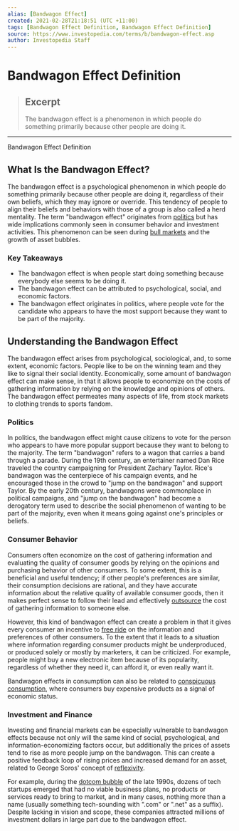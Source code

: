 ```yaml
---
alias: [Bandwagon Effect]
created: 2021-02-28T21:18:51 (UTC +11:00)
tags: [Bandwagon Effect Definition, Bandwagon Effect Definition]
source: https://www.investopedia.com/terms/b/bandwagon-effect.asp
author: Investopedia Staff
---
```


# Bandwagon Effect Definition

> ## Excerpt
> The bandwagon effect is a phenomenon in which people do something primarily because other people are doing it.

---

Bandwagon Effect Definition
## What Is the Bandwagon Effect?

The bandwagon effect is a psychological phenomenon in which people do something primarily because other people are doing it, regardless of their own beliefs, which they may ignore or override. This tendency of people to align their beliefs and behaviors with those of a group is also called a herd mentality. The term "bandwagon effect" originates from [politics](https://www.investopedia.com/articles/economics/12/money-and-politics.asp) but has wide implications commonly seen in consumer behavior and investment activities. This phenomenon can be seen during [bull markets](https://www.investopedia.com/terms/b/bullmarket.asp) and the growth of asset bubbles.

### Key Takeaways

-   The bandwagon effect is when people start doing something because everybody else seems to be doing it.
-   The bandwagon effect can be attributed to psychological, social, and economic factors. 
-   The bandwagon effect originates in politics, where people vote for the candidate who appears to have the most support because they want to be part of the majority.

## Understanding the Bandwagon Effect

The bandwagon effect arises from psychological, sociological, and, to some extent, economic factors. People like to be on the winning team and they like to signal their social identity. Economically, some amount of bandwagon effect can make sense, in that it allows people to economize on the costs of gathering information by relying on the knowledge and opinions of others. The bandwagon effect permeates many aspects of life, from stock markets to clothing trends to sports fandom.

### Politics

In politics, the bandwagon effect might cause citizens to vote for the person who appears to have more popular support because they want to belong to the majority. The term "bandwagon" refers to a wagon that carries a band through a parade. During the 19th century, an entertainer named Dan Rice traveled the country campaigning for President Zachary Taylor. Rice's bandwagon was the centerpiece of his campaign events, and he encouraged those in the crowd to "jump on the bandwagon" and support Taylor. By the early 20th century, bandwagons were commonplace in political campaigns, and "jump on the bandwagon" had become a derogatory term used to describe the social phenomenon of wanting to be part of the majority, even when it means going against one's principles or beliefs.

### Consumer Behavior

Consumers often economize on the cost of gathering information and evaluating the quality of consumer goods by relying on the opinions and purchasing behavior of other consumers. To some extent, this is a beneficial and useful tendency; if other people's preferences are similar, their consumption decisions are rational, and they have accurate information about the relative quality of available consumer goods, then it makes perfect sense to follow their lead and effectively [outsource](https://www.investopedia.com/terms/o/outsourcing.asp) the cost of gathering information to someone else. 

However, this kind of bandwagon effect can create a problem in that it gives every consumer an incentive to [free ride](https://www.investopedia.com/terms/f/free_rider_problem.asp) on the information and preferences of other consumers. To the extent that it leads to a situation where information regarding consumer products might be underproduced, or produced solely or mostly by marketers, it can be criticized. For example, people might buy a new electronic item because of its popularity, regardless of whether they need it, can afford it, or even really want it.

Bandwagon effects in consumption can also be related to [conspicuous consumption](https://www.investopedia.com/terms/c/conspicuous-consumption.asp), where consumers buy expensive products as a signal of economic status. 

### Investment and Finance

Investing and financial markets can be especially vulnerable to bandwagon effects because not only will the same kind of social, psychological, and information-economizing factors occur, but additionally the prices of assets tend to rise as more people jump on the bandwagon. This can create a positive feedback loop of rising prices and increased demand for an asset, related to George Soros' concept of [reflexivity](https://www.investopedia.com/terms/r/reflexivity.asp).

For example, during the [dotcom bubble](https://www.investopedia.com/terms/d/dotcom-bubble.asp) of the late 1990s, dozens of tech startups emerged that had no viable business plans, no products or services ready to bring to market, and in many cases, nothing more than a name (usually something tech-sounding with ".com" or ".net" as a suffix). Despite lacking in vision and scope, these companies attracted millions of investment dollars in large part due to the bandwagon effect.

